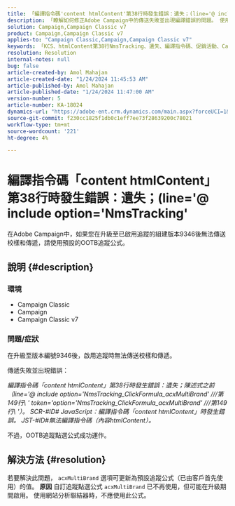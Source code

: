 ```yaml
---
title: 「編譯指令碼'content htmlContent'第38行時發生錯誤：遺失；(line='@ include option='NmsTracking'」
description: 「瞭解如何修正Adobe Campaign中的傳送失敗並出現編譯錯誤的問題。 使用預設追蹤公式。」
solution: Campaign,Campaign Classic v7
product: Campaign,Campaign Classic v7
applies-to: "Campaign Classic,Campaign,Campaign Classic v7"
keywords: 「KCS、htmlContent第38行NmsTracking、遺失、編譯指令碼、促銷活動、Campaign Classic」
resolution: Resolution
internal-notes: null
bug: false
article-created-by: Amol Mahajan
article-created-date: "1/24/2024 11:45:53 AM"
article-published-by: Amol Mahajan
article-published-date: "1/24/2024 11:47:00 AM"
version-number: 5
article-number: KA-18024
dynamics-url: "https://adobe-ent.crm.dynamics.com/main.aspx?forceUCI=1&pagetype=entityrecord&etn=knowledgearticle&id=30a9f91f-aeba-ee11-a569-6045bd006e5a"
source-git-commit: f230cc1825f1db0c1eff7ee73f28639200c78021
workflow-type: tm+mt
source-wordcount: '221'
ht-degree: 4%

---
```


# 編譯指令碼「content htmlContent」第38行時發生錯誤：遺失；(line=&#39;@ include option=&#39;NmsTracking&#39;


在Adobe Campaign中，如果您在升級至已啟用追蹤的組建版本9346後無法傳送校樣和傳遞，請使用預設的OOTB追蹤公式。

## 說明 {#description}


### <b>環境</b>

- Campaign Classic
- Campaign
- Campaign Classic v7




### <b>問題/症狀</b>

在升級至版本編號9346後，啟用追蹤時無法傳送校樣和傳遞。

傳遞失敗並出現錯誤：

*編譯指令碼「content htmlContent」第38行時發生錯誤：遺失；陳述式之前（line=&#39;@ include option=&#39;NmsTracking_ClickFormula_acxMultiBrand&#39; ///第149行\ &#39; token=&#39;option=&#39;NmsTracking_ClickFormula_acxMultiBrand&#39; ///第149行\ &#39;）。 SCR-#ID# JavaScript：編譯指令碼「content htmlContent」時發生錯誤。 JST-#ID#無法編譯指令碼（內容htmlContent）。*

不過，OOTB追蹤點選公式成功運作。


## 解決方法 {#resolution}


若要解決此問題， `acxMultiBrand` 選項可更新為預設追蹤公式（已由客戶首先使用）的值。
<b>原因</b>
自訂追蹤點選公式 `acxMultiBrand` 已不再使用，但可能在升級期間啟用。 使用網站分析聯結器時，不應使用此公式。






